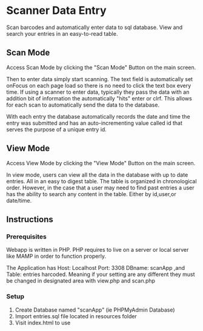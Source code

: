# Scanner Data Entry
Scan barcodes and automatically enter data to sql database. View and search your entries in an easy-to-read table.


## Scan Mode

Access Scan Mode by clicking the "Scan Mode" Button on the main screen.

Then to enter data simply start scanning. The text field is automatically set onFocus on each page load so there is no need to click the text box every time. If using a scanner to enter data, typically they pass the data with an addition bit of information the automatically "hits" enter or clrf. This allows for each scan to automatically send the data to the database.

With each entry the database automatically records the date and time the entry was submitted and has an auto-incrementing value called id that serves the purpose of a unique entry id.


## View Mode

Access View Mode by clicking the "View Mode" Button on the main screen.

In view mode, users can view all the data in the database with up to date entries. All in an easy to digest table. The table is organized in chronological order. However, in the case that a user may need to find past entries a user has the ability to search any content in the table. Either by id,user,or date/time.

## Instructions

### Prerequisites
Webapp is written in PHP. PHP requires to live on a server or local server like MAMP in order to function properly.

The Application has Host: Localhost Port: 3308 DBname: scanApp ,and Table: entries harcoded. Meaning if your setting are any different they must be changed in designated area with view.php and scan.php

### Setup
1. Create Database named "scanApp" (ie PHPMyAdmin Database)
2. Import entries.sql file located in resources folder
3. Visit index.html to use
